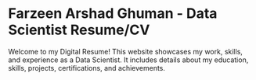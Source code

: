 # Farzeen Arshad Ghuman - Data Scientist Resume/CV

Welcome to my Digital Resume! This website showcases my work, skills, and experience as a Data Scientist. It includes details about my education, skills, projects, certifications, and achievements.
